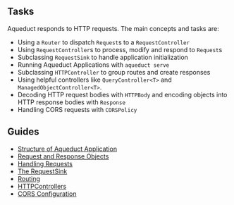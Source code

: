 ## Tasks

Aqueduct responds to HTTP requests. The main concepts and tasks are:

- Using a `Router` to dispatch `Request`s to a `RequestController`
- Using `RequestController`s to process, modify and respond to `Request`s
- Subclassing `RequestSink` to handle application initialization
- Running Aqueduct Applications with `aqueduct serve`
- Subclassing `HTTPController` to group routes and create responses
- Using helpful controllers like `QueryController<T>` and `ManagedObjectController<T>`.
- Decoding HTTP request bodies with `HTTPBody` and encoding objects into HTTP response bodies with `Response`
- Handling CORS requests with `CORSPolicy`

## Guides

- [Structure of Aqueduct Application](structure.md)
- [Request and Response Objects](request_and_response.md)
- [Handling Requests](request_controller.md)
- [The RequestSink](request_sink.md)
- [Routing](routing.md)
- [HTTPControllers](http_controller.md)
- [CORS Configuration](configure.md)
